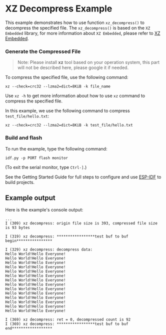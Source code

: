 # XZ Decompress Example

This example demonstrates how to use function `xz_decompress()` to decompress the specified file.
The `xz_decompress()` is based on the `XZ Embedded` library, for more information about `XZ Embedded`, please refer to [XZ Embedded](https://tukaani.org/xz/embedded.html).

### Generate the Compressed File

> Note:
> Please install **xz** tool based on your operation system, this part will not be described here, please google it if needed.

To compress the specified file, use the following command:

```shell
xz --check=crc32 --lzma2=dict=8KiB -k file_name
```

Use `xz -h` to get more information about how to use `xz` command to compress the specified file.

In this example, we use the following command to compress `test_file/hello.txt`:

```
xz --check=crc32 --lzma2=dict=8KiB -k test_file/hello.txt
```

### Build and flash

To run the example, type the following command:

```
idf.py -p PORT flash monitor
```

(To exit the serial monitor, type ``Ctrl-]``.)

See the Getting Started Guide for full steps to configure and use [ESP-IDF](https://github.com/espressif/esp-idf) to build projects.

## Example output

Here is the example's console output:

```
...
I (309) xz decompress: origin file size is 393, compressed file size is 93 bytes

I (319) xz decompress: *****************test buf to buf begin****************

I (329) xz decompress: decompress data:
Hello World!Hello Everyone!
Hello World!Hello Everyone!
Hello World!Hello Everyone!
Hello World!Hello Everyone!
Hello World!Hello Everyone!
Hello World!Hello Everyone!
Hello World!Hello Everyone!
Hello World!Hello Everyone!
Hello World!Hello Everyone!
Hello World!Hello Everyone!
Hello World!Hello Everyone!
Hello World!Hello Everyone!
Hello World!Hello Everyone!
Hello World!Hello Everyone!

I (369) xz decompress: ret = 0, decompressed count is 92
I (369) xz decompress: *****************test buf to buf end******************
```
